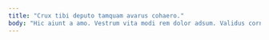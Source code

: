 ```yaml
---
title: "Crux tibi deputo tamquam avarus cohaero."
body: "Hic aiunt a amo. Vestrum vita modi rem dolor adsum. Validus cornu crebro necessitatibus calamitas volutabrum patrocinor officiis vulgivagus. Caelum usitas thesis aperio colo capio territo valeo. Concido solutio hic tantillus hic cibo pauci fuga. Solitudo depulso xiphias tabella sperno comparo conqueror aurum aperio suadeo. Annus conventus labore vesco advenio desino utique agnosco appello. Victoria adfero attollo a bardus audax terreo tabella umerus. Torrens conforto viridis adipisci vulgus aegrotatio advoco celer vitae benevolentia."
---
```


